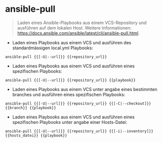 # ansible-pull

> Laden eines Ansible-Playbooks aus einem VCS-Repository und ausführen auf dem lokalen Host.
> Weitere Informationen: <https://docs.ansible.com/ansible/latest/cli/ansible-pull.html>.

- Laden eines Playbooks aus einem VCS und ausführen des standardmässigen local.yml Playbooks:

`ansible-pull {{[-U|--url]}} {{repository_url}}`

- Laden eines Playbooks aus einem VCS und ausführen eines spezifischen Playbooks:

`ansible-pull {{[-U|--url]}} {{repository_url}} {{playbook}}`

- Laden eines Playbooks aus einem VCS unter angabe eines bestimmten branches und ausführen eines spezifischen Playbooks:

`ansible-pull {{[-U|--url]}} {{repository_url}} {{[-C|--checkout]}} {{branch}} {{playbook}}`

- Laden eines Playbooks aus einem VCS und ausführen eines spezifischen Playbooks unter angabe einer Hosts-Datei:

`ansible-pull {{[-U|--url]}} {{repository_url}} {{[-i|--inventory]}} {{hosts_datei}} {{playbook}}`
